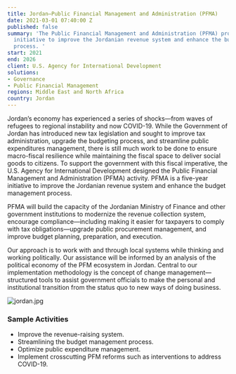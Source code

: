 ```yaml
---
title: Jordan—Public Financial Management and Administration (PFMA)
date: 2021-03-01 07:40:00 Z
published: false
summary: 'The Public Financial Management and Administration (PFMA) project is a five-year
  initiative to improve the Jordanian revenue system and enhance the budget management
  process. '
start: 2021
end: 2026
client: U.S. Agency for International Development
solutions:
- Governance
- Public Financial Management
regions: Middle East and North Africa
country: Jordan
---
```


Jordan’s economy has experienced a series of shocks—from
waves of refugees to regional instability and now COVID-19. While the Government of Jordan has introduced new tax legislation and sought to improve tax administration, upgrade the budgeting process, and streamline public expenditures management, there is still much work to be done to ensure macro-fiscal resilience while maintaining the fiscal space to deliver social goods to citizens. To support the government with this fiscal imperative, the U.S. Agency for International Development designed the Public Financial Management and Administration (PFMA) activity. PFMA is a five-year initiative to improve the Jordanian revenue system and enhance the budget management process. 

PFMA will build the capacity of the Jordanian Ministry of Finance and other government institutions to modernize the revenue collection system, encourage compliance—including making it easier for taxpayers to comply with tax obligations—upgrade public procurement management, and improve budget planning, preparation, and execution. 

Our approach is to work with and through local systems while thinking and working politically. Our assistance will be informed by an analysis of the political economy of the PFM
ecosystem in Jordan. Central to our implementation methodology is the concept of change management—structured tools to assist government officials to make the personal and institutional transition from the status quo to new ways of doing business. 

![jordan.jpg](/uploads/jordan.jpg)

### Sample Activities

* Improve the revenue-raising system.
* Streamlining the budget management process.
* Optimize public expenditure management.
* Implement crosscutting PFM reforms such as interventions to address COVID-19. 